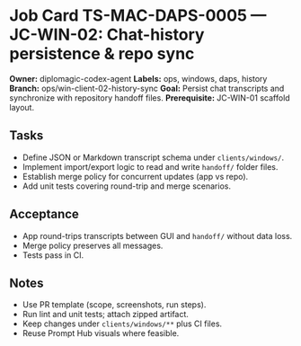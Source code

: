 # Job Card TS-MAC-DAPS-0005 — JC-WIN-02: Chat-history persistence & repo sync

**Owner:** diplomagic-codex-agent
**Labels:** ops, windows, daps, history
**Branch:** ops/win-client-02-history-sync
**Goal:** Persist chat transcripts and synchronize with repository handoff files.
**Prerequisite:** JC-WIN-01 scaffold layout.

## Tasks
- Define JSON or Markdown transcript schema under `clients/windows/`.
- Implement import/export logic to read and write `handoff/` folder files.
- Establish merge policy for concurrent updates (app vs repo).
- Add unit tests covering round-trip and merge scenarios.

## Acceptance
- App round-trips transcripts between GUI and `handoff/` without data loss.
- Merge policy preserves all messages.
- Tests pass in CI.

## Notes
- Use PR template (scope, screenshots, run steps).
- Run lint and unit tests; attach zipped artifact.
- Keep changes under `clients/windows/**` plus CI files.
- Reuse Prompt Hub visuals where feasible.
